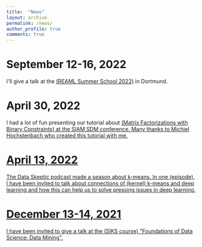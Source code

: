 ```yaml
---
title:  "News"
layout: archive
permalink: /news/
author_profile: true
comments: true
---
```


# September 12-16, 2022
I'll give a talk at the <a href="https://sfb876.tu-dortmund.de/summer-school-2022/">(REAML Summer School 2022)</a> in Dortmund.

# April 30, 2022
I had a lot of fun presenting our tutorial about <a href="https://sibylse.github.io/TutorialMF/">(Matrix Factorizations with Binary Constraints) 
at the SIAM SDM conference. Many thanks to Michiel Hochstenbach who created this tutorial with me.

# April 13, 2022
The Data Skeptic podcast made a season about k-means. In one <a href="https://dataskeptic.com/blog/episodes/2022/matrix-factorization-for-k-means">(episode), I have been invited to talk about connections of (kernel) k-means and deep learning 
and how this can help us to solve pressing issues in deep learning.

# December 13-14, 2021
I have been invited to give a talk at the <a href="http://www.siks.nl/foundations_DM-2021.php">(SIKS course) "Foundations of Data Science: Data Mining".  
